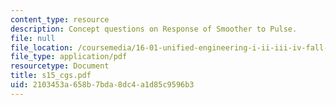 ```yaml
---
content_type: resource
description: Concept questions on Response of Smoother to Pulse.
file: null
file_location: /coursemedia/16-01-unified-engineering-i-ii-iii-iv-fall-2005-spring-2006/2103453a658b7bda8dc4a1d85c9596b3_s15_cgs.pdf
file_type: application/pdf
resourcetype: Document
title: s15_cgs.pdf
uid: 2103453a-658b-7bda-8dc4-a1d85c9596b3
---
```

